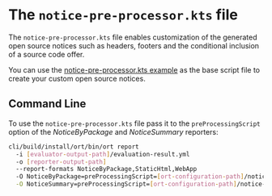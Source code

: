 # The `notice-pre-processor.kts` file

The `notice-pre-processor.kts` file enables customization of the generated open source notices
such as headers, footers and the conditional inclusion of a source code offer.

You can use the [notice-pre-processor.kts example](./examples/notice-pre-processor.kts) as the base script file to
create your custom open source notices.

## Command Line

To use the `notice-pre-processor.kts` file pass it to the `preProcessingScript` option of the _NoticeByPackage_ and _NoticeSummary_ reporters:

```bash
cli/build/install/ort/bin/ort report
  -i [evaluator-output-path]/evaluation-result.yml
  -o [reporter-output-path]
  --report-formats NoticeByPackage,StaticHtml,WebApp
  -O NoticeByPackage=preProcessingScript=[ort-configuration-path]/notice-pre-processor.kts \
  -O NoticeSummary=preProcessingScript=[ort-configuration-path]/notice-pre-processor.kts \
```
